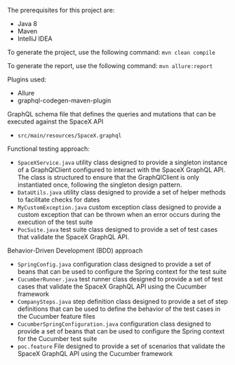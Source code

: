 The prerequisites for this project are:
- Java 8
- Maven
- IntelliJ IDEA

To generate the project, use the following command:
`mvn clean compile`

To generate the report, use the following command:
`mvn allure:report`

Plugins used:
- Allure
- graphql-codegen-maven-plugin

GraphQL schema file that defines the queries and mutations that can be executed against the SpaceX API
- `src/main/resources/SpaceX.graphql`

Functional testing approach:
- `SpaceXService.java` utility class designed to provide a singleton instance of a GraphQlClient configured to interact with the SpaceX GraphQL API. The class is structured to ensure that the GraphQlClient is only instantiated once, following the singleton design pattern.
- `DataUtils.java` utility class designed to provide a set of helper methods to facilitate checks for dates
- `MyCustomException.java` custom exception class designed to provide a custom exception that can be thrown when an error occurs during the execution of the test suite
- `PocSuite.java` test suite class designed to provide a set of test cases that validate the SpaceX GraphQL API.

Behavior-Driven Development (BDD) approach
- `SpringConfig.java` configuration class designed to provide a set of beans that can be used to configure the Spring context for the test suite
- `CucumberRunner.java` test runner class designed to provide a set of test cases that validate the SpaceX GraphQL API using the Cucumber framework
- `CompanySteps.java` step definition class designed to provide a set of step definitions that can be used to define the behavior of the test cases in the Cucumber feature files
- `CucumberSpringConfiguration.java` configuration class designed to provide a set of beans that can be used to configure the Spring context for the Cucumber test suite
- `poc.feature` File designed to provide a set of scenarios that validate the SpaceX GraphQL API using the Cucumber framework